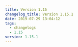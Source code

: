 ```yaml
---
title: Version 1.15
changelog_title: Version 1.15.1
date: 2019-07-29 13:04:12
tags:
  - changelogs
  - 1.15
version: 1.15.1
---
```


<script src="https://gist.github.com/spinnaker-release/df2ab364b23fdb90026315e48691d00e.js"/>
